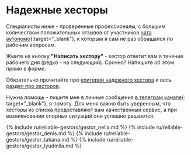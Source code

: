 # Надежные хесторы

Специалисты ниже - проверенные профессионалы, с большим количеством положительных отзывов от участников
[чата аутономо](https://bit.ly/it-autonomos-es){:target="_blank"}, к которым я сам не раз обращался по рабочим вопросам.

Жмите на кнопку **"Написать хестору"** - хестор ответит вам в течение рабочего дня (редко - на следующий). Cрочно?
Напишите об этом прямо в форме.

Обязательно прочитайте про [критерии надежного хестора](#критерии-надежного-хестора) и
весь [раздел про хесторов](#хестор-1).

Нужна помощь - пишите мне в личные сообщения [в телеграм канале](https://bit.ly/autonomo-and-sl-channel){:
target="_blank"}, я помогу. Для меня важно быть уверенным, что хесторы из списка предоставляют вам качественный
сервис, а при возникновении спорных ситуаций они успешно решаются.

{% include ru/reliable-gestors/gestor_nelia.md %}
{% include ru/reliable-gestors/gestor_denis.md %}
{% include ru/reliable-gestors/gestor_tatiana.md %}
{% include ru/reliable-gestors/gestor_lyudmila.md %}
